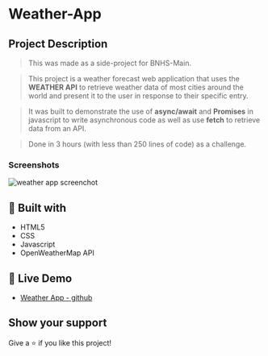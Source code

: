 # Weather-App

## Project Description

> This was made as a side-project for BNHS-Main.

> This project is a weather forecast web application that uses the **WEATHER API** to retrieve weather data of most cities around the world and present it to the user in response to their specific entry.

> It was built to demonstrate the use of **async/await** and **Promises** in javascript to write asynchronous code as well as use **fetch** to retrieve data from an API.

> Done in 3 hours (with less than 250 lines of code) as a challenge.

### Screenshots

![weather app screenchot](https://scontent.fmnl31-1.fna.fbcdn.net/v/t1.15752-9/440923761_1663797874155764_6049586048635675755_n.png?_nc_cat=104&ccb=1-7&_nc_sid=5f2048&_nc_eui2=AeFqfko1kCQDC8B2yU4D5mCDS_XmWVw74GtL9eZZXDvga7EI60kKho9-_XiX6unNjSbwVCAEdPbsNf4oANsPb0N8&_nc_ohc=-7jXEJEIXTcQ7kNvgGcE-SR&_nc_ht=scontent.fmnl31-1.fna&oh=03_Q7cD1QF492FQySuDRiiwv8goykn_HjaO9TiUkLpByPNc_xd2tw&oe=66655D54)

##  🔧 Built with

- HTML5
- CSS
- Javascript
- OpenWeatherMap API

## 🔴 Live Demo

- [Weather App - github](https://aduvisojr.github.io/Weather-App/)



## Show your support

Give a ⭐️ if you like this project!

